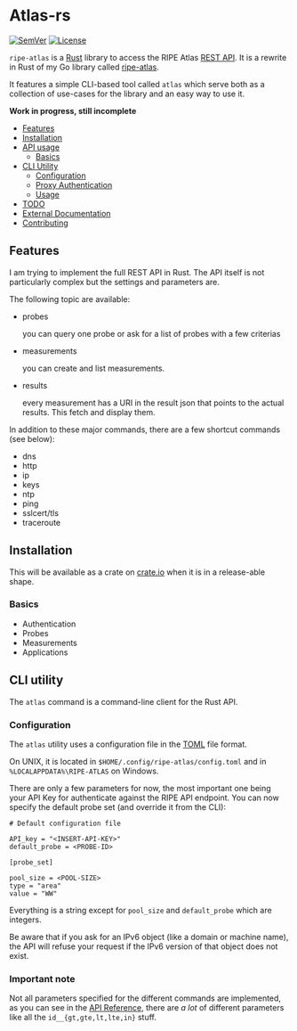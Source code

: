 # Atlas-rs

[![SemVer](http://img.shields.io/SemVer/2.0.0.png)](https://semver.org/spec/v2.0.0.html)
[![License](https://img.shields.io/badge/license-MIT-red.svg?style=flat)](https://raw.githubusercontent.com/keltia/ripe-atlas/master/LICENSE)

`ripe-atlas` is a [Rust](https://rust-lang.org/) library to access the RIPE Atlas [REST API](https://atlas.ripe.net/docs/api/v2/manual/).  It is a rewrite in Rust of my Go library called [ripe-atlas](https://github.com/keltia/ripe-atlas).

It features a simple CLI-based tool called `atlas` which serve both as a collection of use-cases for the library and an easy way to use it.

**Work in progress, still incomplete**

- [Features](#features)
- [Installation](#installation)
- [API usage](#api-usage)
    - [Basics](#basics)
- [CLI Utility](#cli-utility)
    - [Configuration](#configuration)
    - [Proxy Authentication](#proxy-authentication)
    - [Usage](#usage)
- [TODO](#todo)
- [External Documentation](#external-documentation)
- [Contributing](#contributing)

## Features

I am trying to implement the full REST API in Rust.  The API itself is not particularly complex but the settings and parameters are.

The following topic are available:

- probes

  you can query one probe or ask for a list of probes with a few criterias

- measurements

  you can create and list measurements.

- results

  every measurement has a URI in the result json that points to the actual results. This fetch and display them.

In addition to these major commands, there are a few shortcut commands (see below):

- dns
- http
- ip
- keys
- ntp
- ping
- sslcert/tls
- traceroute

## Installation

This will be available as a crate on [crate.io](https://crate.io/atlas-rs) when it is in a release-able shape.

### Basics

- Authentication
- Probes
- Measurements
- Applications

## CLI utility

The `atlas` command is a command-line client for the Rust API.

### Configuration

The `atlas` utility uses a configuration file in the [TOML](https://github.com/naoina/toml) file format.

On UNIX, it is located in `$HOME/.config/ripe-atlas/config.toml` and in `%LOCALAPPDATA%\RIPE-ATLAS` on Windows.

There are only a few parameters for now, the most important one being your API Key for authenticate against the RIPE API endpoint.  You can now specify the default probe set (and override it from the CLI):

    # Default configuration file
    
    API_key = "<INSERT-API-KEY>"
    default_probe = <PROBE-ID>
    
    [probe_set]
    
    pool_size = <POOL-SIZE>
    type = "area"
    value = "WW"

Everything is a string except for `pool_size` and `default_probe` which are integers.

Be aware that if you ask for an IPv6 object (like a domain or machine name), the API will refuse your request if the IPv6 version of that object does not exist.

### Important note

Not all parameters specified for the different commands are implemented, as you can see in the [API Reference](https://atlas.ripe.net/docs/api/v2/reference/), there are *a lot* of different parameters like all the `id__{gt,gte,lt,lte,in}` stuff.



